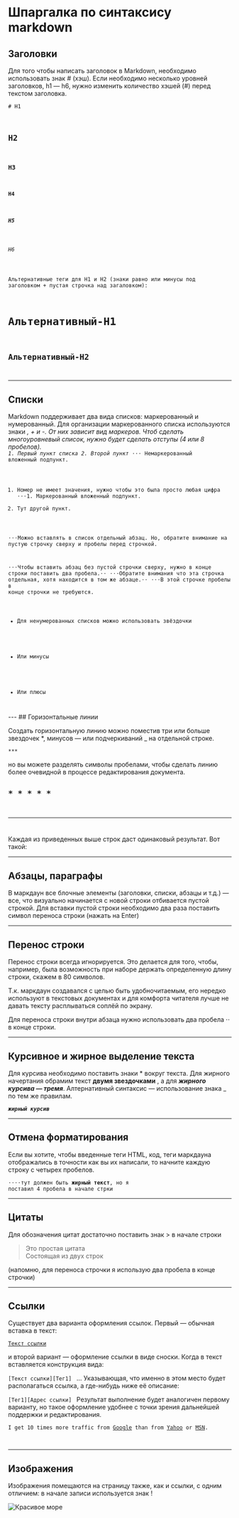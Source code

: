 # Шпаргалка по синтаксису markdown

## Заголовки

Для того чтобы написать заголовок в Markdown, необходимо использовать знак # (хэш). Если необходимо несколько уровней заголовков, h1 — h6, нужно изменить количество хэшей (#) перед текстом заголовка.

<code># H1
## H2
### H3
#### H4
##### H5
###### H6  
Альтернативные теги для H1 и H2 (знаки равно или минусы под заголовком + пустая строчка над загаловком):

Альтернативный-H1
======

Альтернативный-H2
------
</code>

---

## Списки  
Markdown поддерживает два вида списков: маркерованный и нумерованный. Для организации маркерованного списка используются знаки *, + и -. От них зависит вид маркеров. Чтоб сделать многоуровневый список, нужно будет сделать отступы (4 или 8 пробелов).  
<code>1. Первый пункт списка
2. Второй пункт
⋅⋅⋅* Немаркерованный вложенный подпункт. 
1. Номер не имеет значения, нужно чтобы это была просто любая цифра
⋅⋅⋅1. Маркерованный вложенный подпункт.
4. Тут другой пункт.

⋅⋅⋅Можно вставлять в список отдельный абзац. Но, обратите внимание на пустую строчку сверху и пробелы перед строчкой.

⋅⋅⋅Чтобы вставить абзац без пустой строчки сверху, нужно в конце строки поставить два пробела.⋅⋅
⋅⋅⋅Обратите внимания что эта строчка отдельная, хотя находится в том же абзаце.⋅⋅
⋅⋅⋅В этой строчке пробелы в конце строчки не требуются.

* Для ненумерованных списков можно использовать звёздочки
- Или минусы
+ Или плюсы
</code>  
---
## Горизонтальные линии

Создать горизонтальную линию можно поместив три или больше звездочек *, минусов — или подчеркиваний _ на отдельной строке.

<code>***
</code>

но вы можете разделять символы пробелами, чтобы сделать линию более очевидной в процессе редактирования документа.

<code>* * * * *  
-------------------------  
_ _ _ _ _  
</code>

Каждая из приведенных выше строк даст одинаковый результат. Вот такой:

---

## Абзацы, параграфы

В маркдаун все блочные элементы (заголовки, списки, абзацы и т.д.) — все, что визуально начинается с новой строки отбивается пустой строкой. Для вставки пустой строки необходимо два раза поставить символ переноса строки (нажать на Enter)

---

## Перенос строки

Перенос строки всегда игнорируется. Это делается для того, чтобы, например, была возможность при наборе держать определенную длину строки, скажем в 80 символов.

Т.к. маркдаун создавался с целью быть удобночитаемым, его нередко используют в текстовых документах и для комфорта читателя лучше не давать тексту расплываться соплёй по экрану.

Для переноса строки внутри абзаца нужно использовать два пробела ⋅⋅ в конце строки.

---

## Курсивное и жирное выделение текста

Для курсива необходимо поставить знаки * вокруг текста. Для жирного начертания обрамим текст 
**двумя звездочками**
, а для ***жирного курсива — тремя***. Алтернативный синтаксис — использование знака _ по тем же правилам.

<code>___жирный курсив___
</code>

---

## Отмена форматирования

Если вы хотите, чтобы введенные теги HTML, код, теги маркдауна отображались в точности как вы их написали, то начните каждую строку с четырех пробелов.

<code>⋅⋅⋅⋅тут должен быть **жирный текст**, но я поставил 4 пробела в начале стрки
</code>

---

## Цитаты

Для обозначения цитат достаточно поставить знак > в начале строки

> Это простая цитата  
Состоящая из двух строк

(напомню, для переноса строчки я использую два пробела в конце строчки)

---

## Ссылки

Существует два варианта оформления ссылок. Первый — обычная вставка в текст:

<code>[Текст ссылки](адрес "Описание")
</code>

и второй вариант — оформление ссылки в виде сноски. Когда в текст вставляется конструкция вида:

<code>[Текст ссылки][Тег1]
</code>
… Указывающая, что именно в этом место будет располагаться ссылка, а где-нибудь ниже её описание:

<code>[Тег1][Адрес ссылки]
</code>
Результат выполнение будет аналогичен первому варианту, но такое оформление удобнее с точки зрения дальнейшей поддержки и редактирования.

<code>I get 10 times more traffic from [Google][1] than from
[Yahoo][2] or [MSN][3].

[1]: http://google.com/        "Google"
[2]: http://search.yahoo.com/  "Yahoo Search"
[3]: http://search.msn.com/    "MSN Search"
</code>

---

## Изображения

Изображения помещаются на страницу также, как и ссылки, с одним отличием: в начале записи используется знак !

![Красивое море](https://million-wallpapers.ru/wallpapers/0/16/9798760211563246965/goluboj-okean-belosnezhnyj-plyazh.jpg)

